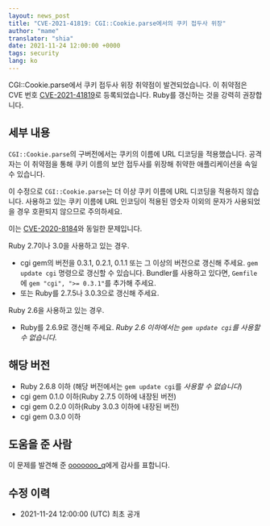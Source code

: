 ```yaml
---
layout: news_post
title: "CVE-2021-41819: CGI::Cookie.parse에서의 쿠키 접두사 위장"
author: "mame"
translator: "shia"
date: 2021-11-24 12:00:00 +0000
tags: security
lang: ko
---
```


CGI::Cookie.parse에서 쿠키 접두사 위장 취약점이 발견되었습니다.
이 취약점은 CVE 번호 [CVE-2021-41819](https://nvd.nist.gov/vuln/detail/CVE-2021-41819)로 등록되었습니다.
Ruby를 갱신하는 것을 강력히 권장합니다.

## 세부 내용

`CGI::Cookie.parse`의 구버전에서는 쿠키의 이름에 URL 디코딩을 적용했습니다.
공격자는 이 취약점을 통해 쿠키 이름의 보안 접두사를 위장해 취약한 애플리케이션을 속일 수 있습니다.

이 수정으로 `CGI::Cookie.parse`는 더 이상 쿠키 이름에 URL 디코딩을 적용하지 않습니다.
사용하고 있는 쿠키 이름에 URL 인코딩이 적용된 영숫자 이외의 문자가 사용되었을 경우 호환되지 않으므로 주의하세요.

이는 [CVE-2020-8184](https://nvd.nist.gov/vuln/detail/CVE-2020-8184)와 동일한 문제입니다.

Ruby 2.7이나 3.0을 사용하고 있는 경우.

* cgi gem의 버전을 0.3.1, 0.2.1, 0.1.1 또는 그 이상의 버전으로 갱신해 주세요. `gem update cgi` 명령으로 갱신할 수 있습니다. Bundler를 사용하고 있다면, `Gemfile`에 `gem "cgi", ">= 0.3.1"`를 추가해 주세요.
* 또는 Ruby를 2.7.5나 3.0.3으로 갱신해 주세요.

Ruby 2.6을 사용하고 있는 경우.

* Ruby를 2.6.9로 갱신해 주세요. *Ruby 2.6 이하에서는 `gem update cgi`를 사용할 수 없습니다.*

## 해당 버전

* Ruby 2.6.8 이하 (해당 버전에서는 `gem update cgi`를 *사용할 수 없습니다*)
* cgi gem 0.1.0 이하(Ruby 2.7.5 이하에 내장된 버전)
* cgi gem 0.2.0 이하(Ruby 3.0.3 이하에 내장된 버전)
* cgi gem 0.3.0 이하

## 도움을 준 사람

이 문제를 발견해 준 [ooooooo_q](https://hackerone.com/ooooooo_q)에게 감사를 표합니다.

## 수정 이력

* 2021-11-24 12:00:00 (UTC) 최초 공개
